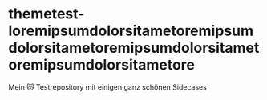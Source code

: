 # themetest-loremipsumdolorsitametoremipsumdolorsitametoremipsumdolorsitametoremipsumdolorsitametore
Mein 😻 Testrepository mit einigen ganz schönen Sidecases
